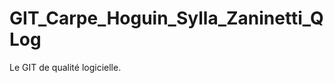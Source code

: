 GIT_Carpe_Hoguin_Sylla_Zaninetti_QLog
=====================================

Le GIT de qualité logicielle.
